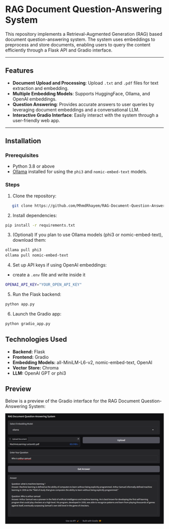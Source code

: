 # RAG Document Question-Answering System

This repository implements a Retrieval-Augmented Generation (RAG) based document question-answering system. The system uses embeddings to preprocess and store documents, enabling users to query the content efficiently through a Flask API and Gradio interface.

---

## Features

- **Document Upload and Processing**: Upload `.txt` and `.pdf` files for text extraction and embedding.
- **Multiple Embedding Models**: Supports HuggingFace, Ollama, and OpenAI embeddings.
- **Question Answering**: Provides accurate answers to user queries by leveraging document embeddings and a conversational LLM.
- **Interactive Gradio Interface**: Easily interact with the system through a user-friendly web app.

---

## Installation

### Prerequisites
- Python 3.8 or above
- [Ollama](https://ollama.com) installed for using the `phi3` and `nomic-embed-text` models.

### Steps
1. Clone the repository:
```bash
   git clone https://github.com/MhmdRhayem/RAG-Document-Question-Answering-System
```

2. Install dependencies:
```bash
pip install -r requirements.txt
```

3. (Optional) If you plan to use Ollama models (phi3 or nomic-embed-text), download them:
```bash
ollama pull phi3
ollama pull nomic-embed-text
```

4. Set up API keys if using OpenAI embeddings:
- create a `.env` file and write inside it
```bash
OPENAI_API_KEY="YOUR_OPEN_API_KEY"
```

5. Run the Flask backend:
```bash
python app.py
```

6. Launch the Gradio app:
```bash
python gradio_app.py
```

## Technologies Used
- **Backend:** Flask
- **Frontend:** Gradio
- **Embedding Models:**  all-MiniLM-L6-v2, nomic-embed-text, OpenAI
- **Vector Store:** Chroma
- **LLM:** OpenAI GPT or phi3 

## Preview
Below is a preview of the Gradio interface for the RAG Document Question-Answering System:
  
![Gradio Interface](./image.png)